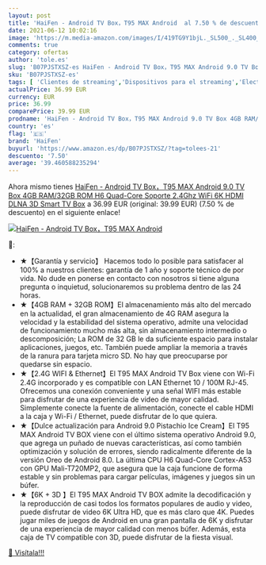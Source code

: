 ```yaml
---
layout: post
title: 'HaiFen - Android TV Box，T95 MAX Android  al 7.50 % de descuento'
date: 2021-06-12 10:02:16
image: 'https://m.media-amazon.com/images/I/419TG9Y1bjL._SL500_._SL400_.jpg'
comments: true
category: ofertas
author: 'tole.es'
slug: 'B07PJSTXSZ-es HaiFen - Android TV Box，T95 MAX Android 9.0 TV Box 4GB...'
sku: 'B07PJSTXSZ-es'
tags: [ 'Clientes de streaming','Dispositivos para el streaming','Electrónica','Equipos de audio y Hi-Fi','haifen','smart','tv', ]
actualPrice: 36.99 EUR
currency: EUR
price: 36.99
comparePrice: 39.99 EUR
prodname: 'HaiFen - Android TV Box，T95 MAX Android 9.0 TV Box 4GB RAM/32GB ROM H6 Quad-Core Soporte 2.4Ghz WiFi 6K HDMI DLNA 3D Smart TV Box'
country: 'es'
flag: '🇪🇸'
brand: 'HaiFen'
buyurl: 'https://www.amazon.es/dp/B07PJSTXSZ/?tag=tolees-21'
descuento: '7.50'
average: '39.460588235294'
---
```


Ahora mismo tienes [HaiFen - Android TV Box，T95 MAX Android 9.0 TV Box 4GB RAM/32GB ROM H6 Quad-Core Soporte 2.4Ghz WiFi 6K HDMI DLNA 3D Smart TV Box](https://www.amazon.es/dp/B07PJSTXSZ/?tag=tolees-21) a 36.99 EUR (original: 39.99 EUR) (7.50 %  de descuento) en el siguiente enlace!

[![HaiFen - Android TV Box，T95 MAX Android ](https://m.media-amazon.com/images/I/419TG9Y1bjL._SL500_._SL400_.jpg)](https://www.amazon.es/dp/B07PJSTXSZ/?tag=tolees-21)

🔎:

- ★【Garantía y servicio】 Hacemos todo lo posible para satisfacer al 100% a nuestros clientes: garantía de 1 año y soporte técnico de por vida. No dude en ponerse en contacto con nosotros si tiene alguna pregunta o inquietud, solucionaremos su problema dentro de las 24 horas.
- ★【4GB RAM + 32GB ROM】El almacenamiento más alto del mercado en la actualidad, el gran almacenamiento de 4G RAM asegura la velocidad y la estabilidad del sistema operativo, admite una velocidad de funcionamiento mucho más alta, sin almacenamiento intermedio o descomposición; La ROM de 32 GB le da suficiente espacio para instalar aplicaciones, juegos, etc. También puede ampliar la memoria a través de la ranura para tarjeta micro SD. No hay que preocuparse por quedarse sin espacio.
- ★【2.4G WIFI & Ethernet】El T95 MAX Android TV Box viene con Wi-Fi 2.4G incorporado y es compatible con LAN Ethernet 10 / 100M RJ-45. Ofrecemos una conexión conveniente y una señal WIFI más estable para disfrutar de una experiencia de video de mayor calidad. Simplemente conecte la fuente de alimentación, conecte el cable HDMI a la caja y Wi-Fi / Ethernet, puede disfrutar de lo que quiera.
- ★【Dulce actualización para Android 9.0 Pistachio Ice Cream】El T95 MAX Android TV BOX viene con el último sistema operativo Android 9.0, que agrega un puñado de nuevas características, así como también optimización y solución de errores, siendo radicalmente diferente de la versión Oreo de Android 8.0. La última CPU H6 Quad-Core Cortex-A53 con GPU Mali-T720MP2, que asegura que la caja funcione de forma estable y sin problemas para cargar películas, imágenes y juegos sin un búfer.
- ★【6K + 3D 】El T95 MAX Android TV BOX admite la decodificación y la reproducción de casi todos los formatos populares de audio y video, puede disfrutar de video 6K Ultra HD, que es más claro que 4K. Puedes jugar miles de juegos de Android en una gran pantalla de 6K y disfrutar de una experiencia de mayor calidad con menos búfer. Además, esta caja de TV compatible con 3D, puede disfrutar de la fiesta visual.

[🛒 Visítala!!!](https://www.amazon.es/dp/B07PJSTXSZ/?tag=tolees-21)
